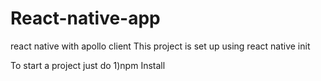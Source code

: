 # React-native-app
react native with apollo client
This project is set up using react native init

To start a project just do 
1)npm Install
